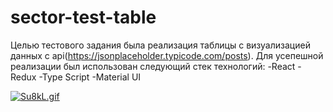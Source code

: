 # sector-test-table
Целью тестового задания была реализация таблицы с визуализацией данных с api(https://jsonplaceholder.typicode.com/posts). Для усепешной реализации был использован следующий стек технологий: 
     -React
     -Redux
     -Type Script
     -Material UI

<a href="https://imgflip.com/gif/7u0xtw"><img src="https://s12.gifyu.com/images/Su8kL.gif" alt="Su8kL.gif" border="0" /></a>
